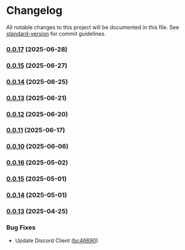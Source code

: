 # Changelog

All notable changes to this project will be documented in this file. See [standard-version](https://github.com/conventional-changelog/standard-version) for commit guidelines.

### [0.0.17](https://github.com/Hiroshi025/Nebura-AI/compare/v0.0.16...v0.0.17) (2025-06-28)

### [0.0.15](https://github.com/Hiroshi025/Nebura-AI/compare/v0.0.16...v0.0.15) (2025-06-27)

### [0.0.14](https://github.com/Hiroshi025/Nebura-AI/compare/v0.0.16...v0.0.14) (2025-06-25)

### [0.0.13](https://github.com/Hiroshi025/Nebura-AI/compare/v0.0.16...v0.0.13) (2025-06-21)

### [0.0.12](https://github.com/Hiroshi025/Nebura-AI/compare/v0.0.16...v0.0.12) (2025-06-20)

### [0.0.11](https://github.com/Hiroshi025/Nebura-AI/compare/v0.0.16...v0.0.11) (2025-06-17)

### [0.0.10](https://github.com/Hiroshi025/Nebura-AI/compare/v0.0.16...v0.0.10) (2025-06-06)

### [0.0.16](https://github.com/Hiroshi025/Nebura-AI/compare/v0.0.15...v0.0.16) (2025-05-02)

### [0.0.15](https://github.com/Hiroshi025/Nebura-AI/compare/v0.0.14...v0.0.15) (2025-05-01)

### [0.0.14](https://github.com/Hiroshi025/Nebura-AI/compare/v0.0.13...v0.0.14) (2025-05-01)

### [0.0.13](https://github.com/Hiroshi025/Nebura-AI/compare/v0.0.12...v0.0.13) (2025-04-25)


### Bug Fixes

* Update Discord Client ([bc46690](https://github.com/Hiroshi025/Nebura-AI/commit/bc46690a8a41bfd61ab21e76692a1b5bf65844a7))
